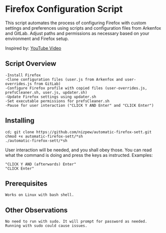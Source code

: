 # Firefox Configuration Script

This script automates the process of configuring Firefox with custom settings and preferences using scripts and configuration files from Arkenfox and GitLab. Adjust paths and permissions as necessary based on your environment and Firefox setup.

Inspired by: [YouTube Video](https://www.youtube.com/watch?v=GVOcElOPs8E&t=110s)

## Script Overview

    -Install Firefox
    -Clone configuration files (user.js from Arkenfox and user-overrides.js from GitLab)
    -Configure Firefox profile with copied files (user-overrides.js, prefsCleaner.sh, user.js, updater.sh)
    -Update Firefox settings using updater.sh
    -Set executable permissions for prefsCleaner.sh
    -Pause for user interaction ("CLICK Y AND Enter" and "CLICK Enter")






## Installing

    cd; git clone https://github.com/nizpew/automatic-firefox-sett.git
    chmod +x automatic-firefox-sett/*sh
    ./automatic-firefox-sett/*sh
User interaction will be needed, and you shall obey those. You can read what the command is doing and press the keys as instructed. Examples:

    "CLICK Y AND (afterwards) Enter"
    "CLICK Enter"

## Prerequisites

    Works on Linux with bash shell.

## Other Observations

    No need to run with sudo. It will prompt for password as needed. Running with sudo could cause issues.
